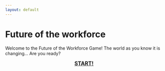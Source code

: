 ```yaml
---
layout: default
---
```


# Future of the workforce

Welcome to the Future of the Workforce Game! The world as you know it is changing... Are you ready?

<big><center><a href="{{ site.baseurl }}/start" class="btndrk"><b>START!</b></a></center></big>
